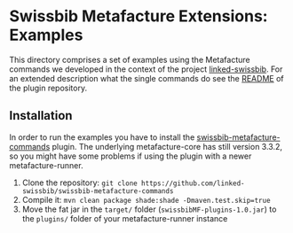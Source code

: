 # Swissbib Metafacture Extensions: Examples

This directory comprises a set of examples using the Metafacture commands we developed in the context of the project [linked-swissbib](https://data.swissbib.ch). For an extended description what the single commands do see the [README](https://github.com/linked-swissbib/swissbib-metafacture-commands/blob/master/README.md) of the plugin repository.

## Installation
In order to run the examples you have to install the
[swissbib-metafacture-commands](https://github.com/linked-swissbib/swissbib-metafacture-commands) plugin. The underlying metafacture-core has still version 3.3.2, so you might have some problems if using the plugin with a newer metafacture-runner.

1. Clone the repository: `git clone https://github.com/linked-swissbib/swissbib-metafacture-commands`
2. Compile it: `mvn clean package shade:shade -Dmaven.test.skip=true`
3. Move the fat jar in the `target/` folder (`swissbibMF-plugins-1.0.jar`) to the `plugins/` folder of your metafacture-runner instance
